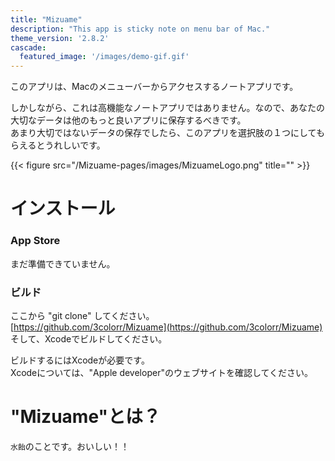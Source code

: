 ```yaml
---
title: "Mizuame"
description: "This app is sticky note on menu bar of Mac."
theme_version: '2.8.2'
cascade:
  featured_image: '/images/demo-gif.gif'
---
```

このアプリは、Macのメニューバーからアクセスするノートアプリです。  

しかしながら、これは高機能なノートアプリではありません。なので、あなたの大切なデータは他のもっと良いアプリに保存するべきです。  
あまり大切ではないデータの保存でしたら、このアプリを選択肢の１つにしてもらえるとうれしいです。

{{< figure src="/Mizuame-pages/images/MizuameLogo.png" title="" >}}

# インストール
### App Store
まだ準備できていません。  

### ビルド
ここから "git clone" してください。  
[https://github.com/3colorr/Mizuame](https://github.com/3colorr/Mizuame)  
そして、Xcodeでビルドしてください。　　

ビルドするにはXcodeが必要です。  
Xcodeについては、"Apple developer"のウェブサイトを確認してください。

# "Mizuame"とは？
`水飴`のことです。おいしい！！  

